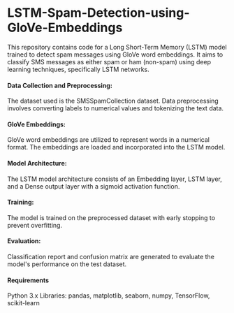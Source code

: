 # LSTM-Spam-Detection-using-GloVe-Embeddings

This repository contains code for a Long Short-Term Memory (LSTM) model trained to detect spam messages using GloVe word embeddings. It aims to classify SMS messages as either spam or ham (non-spam) using deep learning techniques, specifically LSTM networks.

#### Data Collection and Preprocessing:
The dataset used is the SMSSpamCollection dataset.
Data preprocessing involves converting labels to numerical values and tokenizing the text data.

#### GloVe Embeddings:
GloVe word embeddings are utilized to represent words in a numerical format.
The embeddings are loaded and incorporated into the LSTM model.

#### Model Architecture:
The LSTM model architecture consists of an Embedding layer, LSTM layer, and a Dense output layer with a sigmoid activation function.

#### Training:
The model is trained on the preprocessed dataset with early stopping to prevent overfitting.

#### Evaluation:
Classification report and confusion matrix are generated to evaluate the model's performance on the test dataset.

#### Requirements
Python 3.x
Libraries: pandas, matplotlib, seaborn, numpy, TensorFlow, scikit-learn
